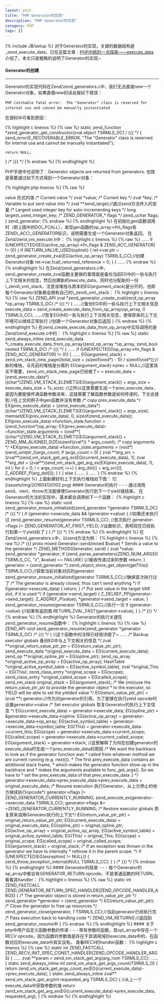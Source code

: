```yaml
---
layout: post
title: "PHP Generator的实现"
description: "PHP Generator的实现"
category: PHP
tags: []
---
```

{% include JB/setup %}
对于Generator的实现，关键的数据结构是\_zend\_execute\_data，已在这篇文章：[PHP内核的一点探索——execute_data](http://yangxikun.github.io/php/2016/03/24/php-execute_data.html) 介绍了。本文只是粗略的说明了Generator的实现~

#### Generator的创建
- - -
Generator的实现代码在Zend/zend_generators.c中，我们无法直接new一个Generator对象，如果直接new的话会报如下错误：

`PHP Catchable fatal error:  The "Generator" class is reserved for internal use and cannot be manually instantiated`

在源码中可看到原因：

{% highlight c linenos %}
{% raw %}
static zend_function *zend_generator_get_constructor(zval *object TSRMLS_DC) /* {{{ */
{
    zend_error(E_RECOVERABLE_ERROR, "The \"Generator\" class is reserved for internal use and cannot be manually instantiated");
    
    return NULL;
}
/* }}} */
{% endraw %}
{% endhighlight %}

<!--more-->

PHP手册中也说明了：Generator objects are returned from generators. 也就是需要通过如下方式得到一个Generator对象：

{% highlight php linenos %}
{% raw %}
<?php
function gen() {
    yield;
}
$gen = gen();
var_dump($gen);//Generator对象
{% endraw %}
{% endhighlight %}

那么一个Generator对象是如何生成的？打印上面代码的opcode看看：
![](/assets/img/201604120101.png)

Generator的数据结构：
{% highlight c linenos %}
{% raw %}
typedef struct _zend_generator {
    zend_object std;

    zend_generator_iterator iterator;

    /* The suspended execution context. */
    zend_execute_data *execute_data;

    /* The separate stack used by generator */
    zend_vm_stack stack;

    //yield 能够产生 key => value 形式的值
    /* Current value */
    zval *value;
    /* Current key */
    zval *key;
    /* Variable to put sent value into */
    zval **send_target;//通过send方法传入的变量
    /* Largest used integer key for auto-incrementing keys */
    long largest_used_integer_key;

    /* ZEND_GENERATOR_* flags */
    zend_uchar flags;
} zend_generator;
{% endraw %}
{% endhighlight %}

在初始化gen函数调用时（即上图中的DO\_FCALL），发现gen函数的op_array->fn\_flags有ZEND\_ACC\_GENERATOR标识，说明需要生成一个Generator对象返回。

在Zend/zend_vm_execute.h中：

{% highlight c linenos %}
{% raw %}
            ……
    if (UNEXPECTED((EG(active_op_array)->fn_flags & ZEND_ACC_GENERATOR) != 0)) {
        if (RETURN_VALUE_USED(opline)) {
            ret->var.ptr = zend_generator_create_zval(EG(active_op_array) TSRMLS_CC);//创建Generator对象
            ret->var.fcall_returned_reference = 0;
        }
    }
            ……
{% endraw %}
{% endhighlight %}

在Zend/zend_generators.c中，zend_generator_create_zval函数主要做的事情就是备份当前EG中的一些与执行上下文相关的信息，然后创建新的execute_data，同时也分配新的一份\_zend\_vm\_stack，注意该堆栈与原本的EG(argument_stack)是分开的，也即每个Generator对象都会拥有自己的\_zend\_vm\_stack：

{% highlight c linenos %}
{% raw %}
ZEND_API zval *zend_generator_create_zval(zend_op_array *op_array TSRMLS_DC) /* {{{ */
{
            ……//备份EG中的一些与执行上下文相关信息
    execute_data = zend_create_execute_data_from_op_array(op_array, 0 TSRMLS_CC);
            ……//恢复EG中的一些与执行上下文相关信息，使得原来的上下文环境可以继续正常执行
    //创建一个Generator对象后返回
}
{% endraw %}
{% endhighlight %}

在zend_create_execute_data_from_op_array中实际调用的是Zend/zend_execute.c中的：

{% highlight c linenos %}
{% raw %}
static zend_always_inline zend_execute_data *i_create_execute_data_from_op_array(zend_op_array *op_array, zend_bool nested TSRMLS_DC) /* {{{ */
{
            ……
    if (UNEXPECTED((op_array->fn_flags & ZEND_ACC_GENERATOR) != 0)) {
            ……
        EG(argument_stack) = zend_vm_stack_new_page((total_size + (sizeof(void*) - 1)) / sizeof(void*));//新的堆栈，与先前的堆栈是分离的
        EG(argument_stack)->prev = NULL;//这里其实不需要，zend_vm_stack_new_page已经做了= =
        execute_data = (zend_execute_data*)((char*)ZEND_VM_STACK_ELEMETS(EG(argument_stack)) + args_size + execute_data_size + Ts_size);
        //之所以这里需要生成一个prev_execute_data，是因为要能够传递函数参数进来，这就需要了解函数参数是如何传递的，下文会提到
        //在上文的例子中gen函数并没有参数
        /* copy prev_execute_data */
        EX(prev_execute_data) = (zend_execute_data*)((char*)ZEND_VM_STACK_ELEMETS(EG(argument_stack)) + args_size);                                                                                          
        memset(EX(prev_execute_data), 0, sizeof(zend_execute_data));
        EX(prev_execute_data)->function_state.function = (zend_function*)op_array;
        EX(prev_execute_data)->function_state.arguments = (void**)((char*)ZEND_VM_STACK_ELEMETS(EG(argument_stack)) + ZEND_MM_ALIGNED_SIZE(sizeof(zval*)) * args_count);

        /* copy arguments */
        *EX(prev_execute_data)->function_state.arguments = (void*)(zend_uintptr_t)args_count;
        if (args_count > 0) {
            zval **arg_src = (zval**)zend_vm_stack_get_arg_ex(EG(current_execute_data), 1);
            zval **arg_dst = (zval**)zend_vm_stack_get_arg_ex(EX(prev_execute_data), 1);
            int i;

            for (i = 0; i < args_count; i++) {
                arg_dst[i] = arg_src[i];
                Z_ADDREF_P(arg_dst[i]);
            }
        }
    } else {
            ……
    }
            ……
}
{% endraw %}
{% endhighlight %}

上面新建好的上下文执行堆栈如下图：
![](/assets/img/201604120102.png)

#### Generator的执行
- - -
通过调用send、next、throw方法能够使Generator执行到下一个yield或结束。

在Generator的方法的实现中，基本都会调用如下一个函数：

{% highlight c linenos %}
{% raw %}
static void zend_generator_ensure_initialized(zend_generator *generator TSRMLS_DC) /* {{{ */
{
    if (generator->execute_data && !generator->value) {     //如果还未执行过
        zend_generator_resume(generator TSRMLS_CC);         //首次执行
        generator->flags |= ZEND_GENERATOR_AT_FIRST_YIELD;  //设置标识，表明现在已经执行到第一个yield处了
    }
}
/* }}} */
{% endraw %}
{% endhighlight %}

在Zend/zend_generators.c中，以send方法为例：

{% highlight c linenos %}
{% raw %}
/* {{{ proto mixed Generator::send(mixed $value)
 * Sends a value to the generator */
ZEND_METHOD(Generator, send)
{
    zval *value;
    zend_generator *generator;

    if (zend_parse_parameters(ZEND_NUM_ARGS() TSRMLS_CC, "z", &value) == FAILURE) {//接收传递过来的参数
        return;
    }

    generator = (zend_generator *) zend_object_store_get_object(getThis() TSRMLS_CC);//获取当前对象对应的generator

    zend_generator_ensure_initialized(generator TSRMLS_CC);//确保首次执行过了

    /* The generator is already closed, thus can't send anything */
    if (!generator->execute_data) {
        return;
    }

    /* Put sent value in the target VAR slot, if it is used */
    if (generator->send_target) {
        Z_DELREF_PP(generator->send_target);
        Z_ADDREF_P(value);
        *generator->send_target = value;
    }

    zend_generator_resume(generator TSRMLS_CC);//执行一次

    if (generator->value) {//如果有返回值
        RETURN_ZVAL_FAST(generator->value);
    }
}
/* }}} */
{% endraw %}
{% endhighlight %}

Generator的执行关键在zend_generator_resume函数中：

{% highlight c linenos %}
{% raw %}
ZEND_API void zend_generator_resume(zend_generator *generator TSRMLS_DC) /* {{{ */
{
    //这个函数中的注释已经很详细了~
            ……
    /* Backup executor globals 备份EG中与上下文相关的信息 */
    zval **original_return_value_ptr_ptr = EG(return_value_ptr_ptr);
    zend_execute_data *original_execute_data = EG(current_execute_data);
    zend_op **original_opline_ptr = EG(opline_ptr);
    zend_op_array *original_active_op_array = EG(active_op_array);
    HashTable *original_active_symbol_table = EG(active_symbol_table);
    zval *original_This = EG(This);
    zend_class_entry *original_scope = EG(scope);
    zend_class_entry *original_called_scope = EG(called_scope);
    zend_vm_stack original_stack = EG(argument_stack);
    
    /* We (mis)use the return_value_ptr_ptr to provide the generator object
     * to the executor, so YIELD will be able to set the yielded value */
    EG(return_value_ptr_ptr) = (zval **) generator;//作为对generator的引用，为了能够在执行yield opcode时设置generator->value
    
    /* Set executor globals 恢复Generator的执行上下文信息 */
    EG(current_execute_data) = generator->execute_data;
    EG(opline_ptr) = &generator->execute_data->opline;
    EG(active_op_array) = generator->execute_data->op_array;
    EG(active_symbol_table) = generator->execute_data->symbol_table;
    EG(This) = generator->execute_data->current_this;
    EG(scope) = generator->execute_data->current_scope;
    EG(called_scope) = generator->execute_data->current_called_scope;
    EG(argument_stack) = generator->stack;
    
    //这里解释了为何在创建generator的execute_data时生成一个prev_execute_data的原因
    /* We want the backtrace to look as if the generator function was
     * called from whatever method we are current running (e.g. next()).
     * The first prev_execute_data contains an additional stack frame,
     * which makes the generator function show up in the backtrace and
     * makes the arguments available to func_get_args(). So we have to
     * set the prev_execute_data of that prev_execute_data :) */
    generator->execute_data->prev_execute_data->prev_execute_data = original_execute_data;
    
    /* Resume execution 执行Generator，从上次停止的地方继续执行opcode*/
    generator->flags |= ZEND_GENERATOR_CURRENTLY_RUNNING;
    zend_execute_ex(generator->execute_data TSRMLS_CC);
    generator->flags &= ~ZEND_GENERATOR_CURRENTLY_RUNNING;

    /* Restore executor globals 恢复原来调用Generator执行的上下文*/
    EG(return_value_ptr_ptr) = original_return_value_ptr_ptr;
    EG(current_execute_data) = original_execute_data;
    EG(opline_ptr) = original_opline_ptr;
    EG(active_op_array) = original_active_op_array;
    EG(active_symbol_table) = original_active_symbol_table;
    EG(This) = original_This;
    EG(scope) = original_scope;
    EG(called_scope) = original_called_scope;
    EG(argument_stack) = original_stack;

    /* If an exception was thrown in the generator we have to internally
     * rethrow it in the parent scope. */
    if (UNEXPECTED(EG(exception) != NULL)) {
        zend_throw_exception_internal(NULL TSRMLS_CC);
    }
}
/* }}} */
{% endraw %}
{% endhighlight %}

#### Generator的结束
- - -
每个Generator的op_array中都会有GENERATOR_RETURN opcode，不是普通函数的RETURN，看看其handler：

{% highlight c linenos %}
{% raw %}
static int ZEND_FASTCALL  ZEND_GENERATOR_RETURN_SPEC_HANDLER(ZEND_OPCODE_HANDLER_ARGS)
{
    /* The generator object is stored in return_value_ptr_ptr */
    zend_generator *generator = (zend_generator *) EG(return_value_ptr_ptr);

    /* Close the generator to free up resources */
    zend_generator_close(generator, 1 TSRMLS_CC);//当前generator已经执行完

    /* Pass execution back to handling code */
    ZEND_VM_RETURN();//返回到zend_generator_resume中
}
{% endraw %}
{% endhighlight %}

#### 关于php中用户自定义函数参数的传递
- - -
带有参数的函数，其op\_array中存在一个RECV opcode。因为函数的参数值是存在于其调用域的execute_data中的，在函数对应的execute_data中其实没有。

查看RECV的handler函数：

{% highlight c linenos %}
{% raw %}
static int ZEND_FASTCALL  ZEND_RECV_INIT_SPEC_CONST_HANDLER(ZEND_OPCODE_HANDLER_ARGS)
{
            ……
    zval **param = zend_vm_stack_get_arg(arg_num TSRMLS_CC);
            ……
}

static zend_always_inline int zend_vm_stack_get_args_count(TSRMLS_D)
{
    return zend_vm_stack_get_args_count_ex(EG(current_execute_data)->prev_execute_data);
}

static zend_always_inline zval** zend_vm_stack_get_arg(int requested_arg TSRMLS_DC)
{
    //从上一个execute_data中获取参数的值
    return zend_vm_stack_get_arg_ex(EG(current_execute_data)->prev_execute_data, requested_arg);
}
{% endraw %}
{% endhighlight %}